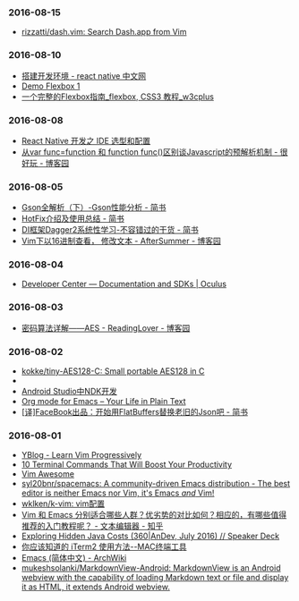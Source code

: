 ### 2016-08-15<br>
+ [rizzatti/dash.vim: Search Dash.app from Vim](https://github.com/rizzatti/dash.vim#readme)<br>

### 2016-08-10<br>
+ [搭建开发环境 - react native 中文网](http://reactnative.cn/docs/0.31/getting-started.html#content)<br>
+ [Demo Flexbox 1](http://codepen.io/HugoGiraudel/pen/LklCv)<br>
+ [一个完整的Flexbox指南_flexbox, CSS3 教程_w3cplus](http://www.w3cplus.com/css3/a-guide-to-flexbox.html)<br>

### 2016-08-08<br>
+ [React Native 开发之 IDE 选型和配置](http://www.infoq.com/cn/articles/react-native-ide)<br>
+ [从var func=function 和 function func()区别谈Javascript的预解析机制 - 很好玩 - 博客园](http://www.cnblogs.com/shytong/p/5100426.html)<br>

### 2016-08-05<br>
+ [Gson全解析（下）-Gson性能分析 - 简书](http://www.jianshu.com/p/17a68d4fffbe)<br>
+ [HotFix介绍及使用总结 - 简书](http://www.jianshu.com/p/6f0ae1e364d9)<br>
+ [DI框架Dagger2系统性学习-不容错过的干货 - 简书](http://www.jianshu.com/p/d8dd55956e74)<br>
+ [Vim下以16进制查看， 修改文本 - AfterSummer - 博客园](http://www.cnblogs.com/meibenjin/archive/2012/12/06/2806396.html)<br>

### 2016-08-04<br>
+ [Developer Center — Documentation and SDKs | Oculus](https://developer.oculus.com/documentation/mobilesdk/latest/concepts/mobile-studio-debug/)<br>

### 2016-08-03<br>
+ [密码算法详解——AES - ReadingLover - 博客园](http://www.cnblogs.com/luop/p/4334160.html)<br>

### 2016-08-02<br>
+ [kokke/tiny-AES128-C: Small portable AES128 in C](https://github.com/kokke/tiny-AES128-C)<br>
+ [](ftp://ftp.gnupg.org/GnuPG/contrib/rsa.c)<br>
+ [Android Studio中NDK开发](http://www.race604.com/android-studio-with-ndk/)<br>
+ [Org mode for Emacs – Your Life in Plain Text](http://orgmode.org/)<br>
+ [[译]FaceBook出品：开始用FlatBuffers替换老旧的Json吧 - 简书](http://www.jianshu.com/p/48e1511fcb4a)<br>

### 2016-08-01<br>
+ [YBlog - Learn Vim Progressively](http://yannesposito.com/Scratch/en/blog/Learn-Vim-Progressively/)<br>
+ [10 Terminal Commands That Will Boost Your Productivity](http://code.tutsplus.com/articles/10-terminal-commands-that-will-boost-your-productivity--net-14105)<br>
+ [Vim Awesome](http://vimawesome.com/)<br>
+ [syl20bnr/spacemacs: A community-driven Emacs distribution - The best editor is neither Emacs nor Vim, it's Emacs *and* Vim!](https://github.com/syl20bnr/spacemacs)<br>
+ [wklken/k-vim: vim配置](https://github.com/wklken/k-vim)<br>
+ [Vim 和 Emacs 分别适合哪些人群？优劣势的对比如何？相应的，有哪些值得推荐的入门教程呢？ - 文本编辑器 - 知乎](https://www.zhihu.com/question/19836903)<br>
+ [Exploring Hidden Java Costs (360|AnDev, July 2016) // Speaker Deck](https://speakerdeck.com/jakewharton/exploring-hidden-java-costs-360-andev-july-2016)<br>
+ [你应该知道的 iTerm2 使用方法--MAC终端工具](http://wulfric.me/2015/08/iterm2/)<br>
+ [Emacs (简体中文) - ArchWiki](https://wiki.archlinux.org/index.php/Emacs_(%E7%AE%80%E4%BD%93%E4%B8%AD%E6%96%87))<br>
+ [mukeshsolanki/MarkdownView-Android: MarkdownView is an Android webview with the capability of loading Markdown text or file and display it as HTML, it extends Android webview.](https://github.com/mukeshsolanki/MarkdownView-Android)<br>

